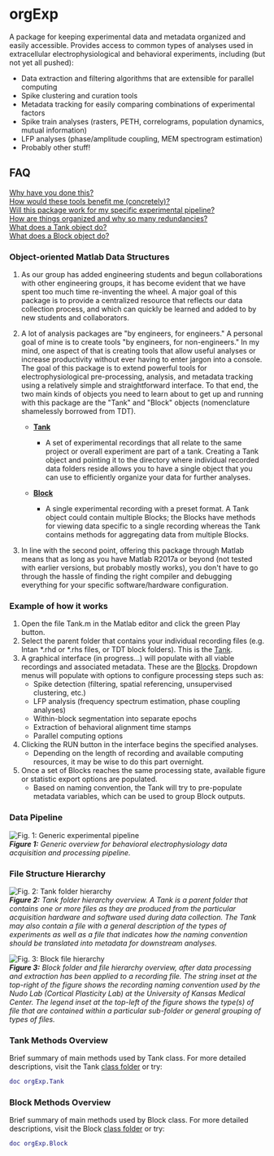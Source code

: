 # orgExp #
A package for keeping experimental data and metadata organized and easily accessible. Provides access to common types of analyses used in extracellular electrophysiological and behavioral experiments, including (but not yet all pushed):

* Data extraction and filtering algorithms that are extensible for parallel computing
* Spike clustering and curation tools
* Metadata tracking for easily comparing combinations of experimental factors
* Spike train analyses (rasters, PETH, correlograms, population dynamics, mutual information)
* LFP analyses (phase/amplitude coupling, MEM spectrogram estimation)
* Probably other stuff!

## FAQ ##
[Why have you done this?](https://github.com/m053m716/ePhys_packages/tree/master/%2BorgExp#object-oriented-matlab-data-structures "Progress reports, grant applications, etc...")  
[How would these tools benefit me (concretely)?](https://github.com/m053m716/ePhys_packages/tree/master/%2BorgExp#example-of-how-it-works "Lets you quickly look at and analyze electrophysiological data in Matlab.")  
[Will this package work for my specific experimental pipeline?](https://github.com/m053m716/ePhys_packages/tree/master/%2BorgExp#data-pipeline "I hope so!")  
[How are things organized and why so many redundancies?](https://github.com/m053m716/ePhys_packages/tree/master/%2BorgExp#file-structure-hierarchy "Hard drive memory is inexpensive. And I'm not a computer scientist.")  
[What does a Tank object do?](https://github.com/m053m716/ePhys_packages/tree/master/%2BorgExp#tank-methods-overview "Contains methods for groups of recordings.")  
[What does a Block object do?](https://github.com/m053m716/ePhys_packages/tree/master/%2BorgExp#block-methods-overview "Contains methods for processing a single recording.")  

### Object-oriented Matlab Data Structures ###
1. As our group has added engineering students and begun collaborations with other engineering groups, it has become evident that we have spent too much time re-inventing the wheel. A major goal of this package is to provide a centralized resource that reflects our data collection process, and which can quickly be learned and added to by new students and collaborators.

2. A lot of analysis packages are "by engineers, for engineers." A personal goal of mine is to create tools "by engineers, for non-engineers." In my mind, one aspect of that is creating tools that allow useful analyses or increase productivity without ever having to enter jargon into a console. The goal of this package is to extend powerful tools for electrophysiological pre-processing, analysis, and metadata tracking using a relatively simple and straightforward interface. To that end, the two main kinds of objects you need to learn about to get up and running with this package are the "Tank" and "Block" objects (nomenclature shamelessly borrowed from TDT).  
	
	* [**Tank**](https://github.com/m053m716/ePhys_packages/tree/master/%2BorgExp/%40Tank)
		* A set of experimental recordings that all relate to the same project or overall experiment are part of a tank. Creating a Tank object and pointing it to the directory where individual recorded data folders reside allows you to have a single object that you can use to efficiently organize your data for further analyses.
		
	* [**Block**](https://github.com/m053m716/ePhys_packages/tree/master/%2BorgExp/%40Block)
		* A single experimental recording with a preset format. A Tank object could contain multiple Blocks; the Blocks have methods for viewing data specific to a single recording whereas the Tank contains methods for aggregating data from multiple Blocks.  
		
3. In line with the second point, offering this package through Matlab means that as long as you have Matlab R2017a or beyond (not tested with earlier versions, but probably mostly works), you don't have to go through the hassle of finding the right compiler and debugging everything for your specific software/hardware configuration.

### Example of how it works ###
1. Open the file Tank.m in the Matlab editor and click the green Play button.
2. Select the parent folder that contains your individual recording files (e.g. Intan *.rhd or *.rhs files, or TDT block folders). This is the [Tank](https://github.com/m053m716/ePhys_packages/tree/master/%2BorgExp/%40Tank).
3. A graphical interface (in progress...) will populate with all viable recordings and associated metadata. These are the [Blocks](https://github.com/m053m716/ePhys_packages/tree/master/%2BorgExp/%40Block). Dropdown menus will populate with options to configure processing steps such as:
	* Spike detection (filtering, spatial referencing, unsupervised clustering, etc.) 
	* LFP analysis (frequency spectrum estimation, phase coupling analyses)
	* Within-block segmentation into separate epochs
	* Extraction of behavioral alignment time stamps
	* Parallel computing options
4. Clicking the RUN button in the interface begins the specified analyses.
	* Depending on the length of recording and available computing resources, it may be wise to do this part overnight. 
5. Once a set of Blocks reaches the same processing state, available figure or statistic export options are populated. 
	* Based on naming convention, the Tank will try to pre-populate metadata variables, which can be used to group Block outputs.  

### Data Pipeline ###
![][DataPipeline_Overview]  
_**Figure 1:** Generic overview for behavioral electrophysiology data acquisition and processing pipeline._
  
  

### File Structure Hierarchy ###
![][TankStructure_Overview]  
_**Figure 2:** Tank folder hierarchy overview. A Tank is a parent folder that contains one or more files as they are produced from the particular acquisition hardware and software used during data collection. The Tank may also contain a file with a general description of the types of experiments as well as a file that indicates how the naming convention should be translated into metadata for downstream analyses._  
  
  
![][BlockStructure_Overview]  
_**Figure 3:** Block folder and file hierarchy overview, after data processing and extraction has been applied to a recording file. The string inset at the top-right of the figure shows the recording naming convention used by the Nudo Lab (Cortical Plasticity Lab) at the University of Kansas Medical Center. The legend inset at the top-left of the figure shows the type(s) of file that are contained within a particular sub-folder or general grouping of types of files._  
   
### Tank Methods Overview ###
Brief summary of main methods used by Tank class. For more detailed descriptions, visit the Tank [class folder](https://github.com/m053m716/ePhys_packages/tree/master/%2BorgExp/%40Tank "@Tank") or try:  
```matlab
doc orgExp.Tank
```

### Block Methods Overview ###
Brief summary of main methods used by Block class. For more detailed descriptions, visit the Block [class folder](https://github.com/m053m716/ePhys_packages/tree/master/%2BorgExp/%40Block "@Block") or try:  
```matlab
doc orgExp.Block
```

[DataPipeline_Overview]: https://github.com/m053m716/ePhys_packages/blob/master/%2BorgExp/img/DataPipeline_Overview.JPG "Fig. 1: Generic experimental pipeline"
[DataPipeline_Recording]: https://github.com/m053m716/ePhys_packages/blob/master/%2BorgExp/img/DataPipeline_Recording.JPG "Fig. 1a: Data collected during experiments"
[DataPipeline_Conversion]: https://github.com/m053m716/ePhys_packages/blob/master/%2BorgExp/img/DataPipeline_Conversion.JPG "Fig. 1b: Conversion of data from binary to Matlab-compatible file format"
[DataPipeline_Analysis]: https://github.com/m053m716/ePhys_packages/blob/master/%2BorgExp/img/DataPipeline_Analysis.JPG "Fig. 1c: Extraction of features of interest and hypothesis-testing"

[TankStructure_Overview]: https://github.com/m053m716/ePhys_packages/blob/master/%2BorgExp/img/TankBlockHierarchy_Overview.JPG "Fig. 2: Tank folder hierarchy"

[BlockStructure_Overview]: https://github.com/m053m716/ePhys_packages/blob/master/%2BorgExp/img/BlockStructure_Overview.JPG "Fig. 3: Block file hierarchy"
[BlockStructure_Base]: https://github.com/m053m716/ePhys_packages/blob/master/%2BorgExp/img/BlockStructure_Base.JPG "Fig. 3a: Block parent folder"
[BlockStructure_HighSampleRateStreams]: https://github.com/m053m716/ePhys_packages/blob/master/%2BorgExp/img/BlockStructure_HighSampleRateStreams.JPG "Fig. 3c: High sample rate streams"
[BlockStructure_LowSampleRateStreams]: https://github.com/m053m716/ePhys_packages/blob/master/%2BorgExp/img/BlockStructure_LowSampleRateStreams.JPG "Fig. 3d: Low sample rate streams"
[BlockStructure_SnippetFeatures]: https://github.com/m053m716/ePhys_packages/blob/master/%2BorgExp/img/BlockStructure_SnippetFeatures.JPG "Fig. 3e: Spike detection, clustering, and sorting"
[BlockStructure_BehaviorSyncData]: https://github.com/m053m716/ePhys_packages/blob/master/%2BorgExp/img/BlockStructure_BehaviorSyncData.JPG "Fig. 3f: Digital inputs for behavioral synchronization to neural data"

[NamingConvention_Example]: https://github.com/m053m716/ePhys_packages/blob/master/%2BorgExp/img/NamingConvention_Example.JPG "Fig. 3b: Naming convention used by the Nudo Lab at KUMC"